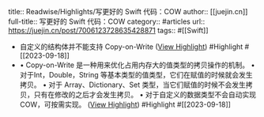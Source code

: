 title:: Readwise/Highlights/写更好的 Swift 代码：COW
author:: [[juejin.cn]]
full-title:: 写更好的 Swift 代码：COW
category:: #articles
url:: https://juejin.cn/post/7006123728635428871
tags:: #[[Swift]]

- 自定义的结构体并不能支持 Copy-on-Write ([View Highlight](https://read.readwise.io/read/01hakh7821v0pyn63p3txvmp0p)) #Highlight #[[2023-09-18]]
- •   Copy-on-Write 是一种用来优化占用内存大的值类型的拷贝操作的机制。
  •   对于Int，Double，String 等基本类型的值类型，它们在赋值的时候就会发生拷贝。
  •   对于 Array、Dictionary、Set 类型，当它们赋值的时候不会发生拷贝，只有在修改的之后才会发生拷贝。
  •   对于自定义的数据类型不会自动实现COW，可按需实现。 ([View Highlight](https://read.readwise.io/read/01hakh8a7p9sjkjek78hz2w08z)) #Highlight #[[2023-09-18]]